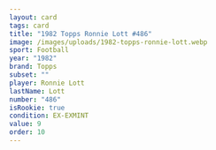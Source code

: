 ```yaml
---
layout: card
tags: card
title: "1982 Topps Ronnie Lott #486"
image: /images/uploads/1982-topps-ronnie-lott.webp
sport: Football
year: "1982"
brand: Topps
subset: ""
player: Ronnie Lott
lastName: Lott
number: "486"
isRookie: true
condition: EX-EXMINT
value: 9
order: 10
---
```

